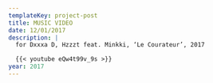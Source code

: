 ```yaml
---
templateKey: project-post
title: MUSIC VIDEO
date: 12/01/2017
description: |
  for Dxxxa D, Hzzzt feat. Minkki, ‘Le Courateur’, 2017

  {{< youtube eQw4t99v_9s >}}
year: 2017
---
```

